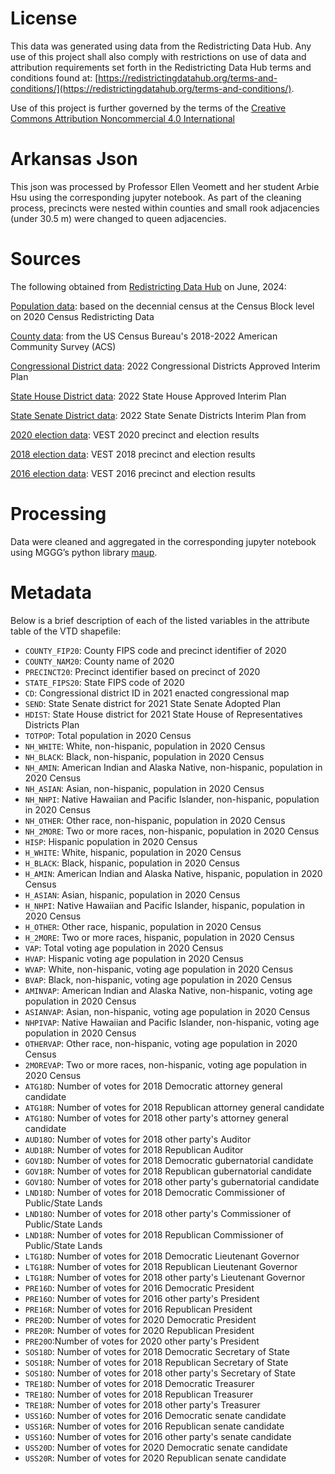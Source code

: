 # License
This data was generated using data from the Redistricting Data Hub.  Any use of this project shall also comply with restrictions on use of data and attribution requirements set forth in the Redistricting Data Hub terms and conditions found at: [https://redistrictingdatahub.org/terms-and-conditions/](https://redistrictingdatahub.org/terms-and-conditions/).

Use of this project is further governed by the terms of the [Creative Commons Attribution Noncommercial 4.0 International](https://creativecommons.org/licenses/by-nc/4.0/legalcode.en)

# Arkansas Json

This json was processed by Professor Ellen Veomett and her student Arbie Hsu using the corresponding jupyter notebook. As part of the cleaning process, precincts were nested within counties and small rook adjacencies (under 30.5 m) were changed to queen adjacencies.

# **Sources**

The following obtained from [Redistricting Data Hub](https://redistrictingdatahub.org/) on June, 2024:

[Population data](https://redistrictingdatahub.org/dataset/2022-arkansas-primary-l2-voter-file-aggregated-to-2020-census-blocks/): based on the decennial census at the Census Block level on 2020 Census Redistricting Data

[County data](https://redistrictingdatahub.org/dataset/arkansas-county-cvap-data-2022/): from the US Census Bureau's 2018-2022 American Community Survey (ACS)

[Congressional District data](https://redistrictingdatahub.org/dataset/2021-arkansas-congressional-districts-2/): 2022 Congressional Districts Approved Interim Plan

[State House District data](https://redistrictingdatahub.org/dataset/2021-arkansas-state-house-adopted-plan/): 2022 State House Approved Interim Plan

[State Senate District data](https://redistrictingdatahub.org/dataset/2021-arkansas-state-senate-adopted-plan/): 2022 State Senate Districts Interim Plan from

[2020 election data](https://redistrictingdatahub.org/dataset/vest-2020-arkansas-precinct-boundaries-and-election-results/): VEST 2020 precinct and election results

[2018 election data](https://redistrictingdatahub.org/dataset/vest-2018-arkansas-precinct-and-election-results/): VEST 2018 precinct and election results

[2016 election data](https://redistrictingdatahub.org/dataset/vest-2016-arkansas-precinct-and-election-results/): VEST 2016 precinct and election results

# **Processing**

Data were cleaned and aggregated in the corresponding jupyter notebook using MGGG’s python library [maup](https://github.com/mggg/maup). 

# **Metadata**

Below is a brief description of each of the listed variables in the attribute table of the VTD shapefile:

- `COUNTY_FIP20`: County FIPS code and precinct identifier of 2020
- `COUNTY_NAM20`: County name of 2020
- `PRECINCT20`: Precinct identifier based on precinct of 2020
- `STATE_FIPS20`: State FIPS code of 2020
- `CD`: Congressional district ID in 2021 enacted congressional map
- `SEND`: State Senate district for 2021 State Senate Adopted Plan
- `HDIST`: State House district for 2021 State House of Representatives Districts Plan
- `TOTPOP`: Total population in 2020 Census
- `NH_WHITE`: White, non-hispanic, population in 2020 Census
- `NH_BLACK`: Black, non-hispanic, population in 2020 Census
- `NH_AMIN`: American Indian and Alaska Native, non-hispanic, population in 2020 Census
- `NH_ASIAN`: Asian, non-hispanic, population in 2020 Census
- `NH_NHPI`: Native Hawaiian and Pacific Islander, non-hispanic, population in 2020 Census
- `NH_OTHER`: Other race, non-hispanic, population in 2020 Census
- `NH_2MORE`: Two or more races, non-hispanic, population in 2020 Census
- `HISP`: Hispanic population in 2020 Census
- `H_WHITE`: White, hispanic, population in 2020 Census
- `H_BLACK`: Black, hispanic, population in 2020 Census
- `H_AMIN`: American Indian and Alaska Native, hispanic, population in 2020 Census
- `H_ASIAN`: Asian, hispanic, population in 2020 Census
- `H_NHPI`: Native Hawaiian and Pacific Islander, hispanic, population in 2020 Census
- `H_OTHER`: Other race, hispanic, population in 2020 Census
- `H_2MORE`: Two or more races, hispanic, population in 2020 Census
- `VAP`: Total voting age population in 2020 Census
- `HVAP`: Hispanic voting age population in 2020 Census
- `WVAP`: White, non-hispanic, voting age population in 2020 Census
- `BVAP`: Black, non-hispanic, voting age population in 2020 Census
- `AMINVAP`: American Indian and Alaska Native, non-hispanic, voting age population in 2020 Census
- `ASIANVAP`: Asian, non-hispanic, voting age population in 2020 Census
- `NHPIVAP`: Native Hawaiian and Pacific Islander, non-hispanic, voting age population in 2020 Census
- `OTHERVAP`: Other race, non-hispanic, voting age population in 2020 Census
- `2MOREVAP`: Two or more races, non-hispanic, voting age population in 2020 Census
- `ATG18D`: Number of votes for 2018 Democratic attorney general candidate
- `ATG18R`: Number of votes for 2018 Republican attorney general candidate
- `ATG18O`: Number of votes for 2018 other party's attorney general candidate
- `AUD18O`: Number of votes for 2018 other party's Auditor
- `AUD18R`: Number of votes for 2018 Republican Auditor
- `GOV18D`: Number of votes for 2018 Democratic gubernatorial candidate
- `GOV18R`: Number of votes for 2018 Republican gubernatorial candidate
- `GOV18O`: Number of votes for 2018 other party's gubernatorial candidate
- `LND18D`: Number of votes for 2018 Democratic Commissioner of Public/State Lands
- `LND18O`: Number of votes for 2018 other party's Commissioner of Public/State Lands
- `LND18R`: Number of votes for 2018 Republican Commissioner of Public/State Lands
- `LTG18D`: Number of votes for 2018 Democratic Lieutenant Governor
- `LTG18R`: Number of votes for 2018 Republican Lieutenant Governor
- `LTG18R`: Number of votes for 2018 other party's Lieutenant Governor
- `PRE16D`: Number of votes for 2016 Democratic President
- `PRE16O`: Number of votes for 2016 other party's  President
- `PRE16R`: Number of votes for 2016 Republican President
- `PRE20D`: Number of votes for 2020 Democratic President
- `PRE20R`: Number of votes for 2020 Republican President
- `PRE20O`:Number of votes for 2020 other party's President
- `SOS18D`: Number of votes for 2018 Democratic Secretary of State
- `SOS18R`: Number of votes for 2018 Republican Secretary of State
- `SOS18O`: Number of votes for 2018 other party's Secretary of State
- `TRE18D`: Number of votes for 2018 Democratic Treasurer
- `TRE18O`: Number of votes for 2018 Republican Treasurer
- `TRE18R`: Number of votes for 2018 other party's Treasurer
- `USS16D`: Number of votes for 2016 Democratic senate candidate
- `USS16R`: Number of votes for 2016 Republican senate candidate
- `USS16O`: Number of votes for 2016 other party's senate candidate
- `USS20D`: Number of votes for 2020 Democratic senate candidate
- `USS20R`: Number of votes for 2020 Republican senate candidate
